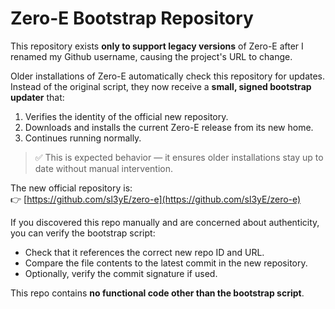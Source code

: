 # Zero-E Bootstrap Repository

This repository exists **only to support legacy versions** of Zero-E after I renamed my Github username, causing the project's URL to change.

Older installations of Zero-E automatically check this repository for updates.  
Instead of the original script, they now receive a **small, signed bootstrap updater** that:

1. Verifies the identity of the official new repository.
2. Downloads and installs the current Zero-E release from its new home.
3. Continues running normally.

> ✅ This is expected behavior — it ensures older installations stay up to date without manual intervention.

The new official repository is:  
👉 [https://github.com/sl3yE/zero-e](https://github.com/sl3yE/zero-e)

If you discovered this repo manually and are concerned about authenticity, you can verify the bootstrap script:
- Check that it references the correct new repo ID and URL.
- Compare the file contents to the latest commit in the new repository.
- Optionally, verify the commit signature if used.

This repo contains **no functional code other than the bootstrap script**.
